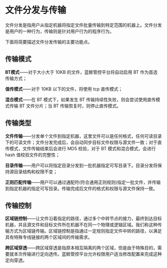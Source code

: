 # 文件分发与传输

文件分发是指用户从指定机器将指定文件批量传输到特定范围的机器上。文件分发是用户的一种行为，传输则是针对用户行为的程序行为。

下面将简要描述文件分发传输的主要功能点。

## 传输模式

**BT模式**——对于大小大于 10KB 的文件，蓝鲸管控平台将自动启用 BT 作为首选传输方式；

**值传模式**——对于 10KB 以下的文件，将使用 tcp 直传模式；

**混合模式**——在 BT 模式下，如果发生 BT 传输持续性失败，则会尝试使用直传模式传输 BT 文件分片；当 BT 传输恢复时，则停止直传模式。

## 传输类型

**文件传输**——分发单个文件到指定机器，这里文件可以是任何格式，任何可读目录下的可读文件；文件分发完成后，会自动同步目标文件权限与源文件一致；对于直传模式，文件传输结束后会进行 MD5 校验，对于 BT 模式和混合模式，会进行 hash 值校验文件的完整性；

**目录传输**——用户可以将指定目录分发到一批机器指定可写目录下。目录分发将保持源目录结构和权限不变；

**正则匹配传输**——用户可以通过通配符(符合通用正则规则)指定一批文件，并传输到指定机器的指定可写目录。传输完成后文件的格式和权限与源文件保持一致。

## 传输控制

**区域链控制**——让文件沿着指定的路径，通过多个中转节点的接力，最终到达目标机器，并且源文件和目标文件所在机器不在同一个物理或逻辑区域。我们称这种传输方式为区域链传输。区域链控制是指通过一定规则指定文件中转的路径，以满足具有特殊专线链接的两个区域间的传输需求。

**跨区域穿透**——跨区域穿透是指原本相互隔离的两个区域，但是由于特殊目的，需要就本次传输进行定向透传。蓝鲸管控平台允许权限用户适当修改配置来完成这种定向穿透。
